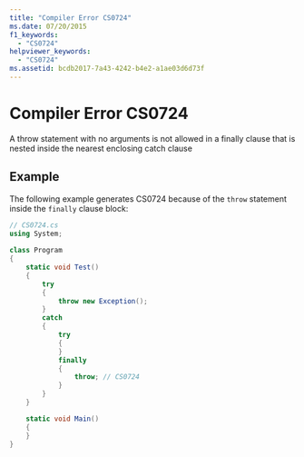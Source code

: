 ```yaml
---
title: "Compiler Error CS0724"
ms.date: 07/20/2015
f1_keywords:
  - "CS0724"
helpviewer_keywords:
  - "CS0724"
ms.assetid: bcdb2017-7a43-4242-b4e2-a1ae03d6d73f
---
```

# Compiler Error CS0724

A throw statement with no arguments is not allowed in a finally clause that is nested inside the nearest enclosing catch clause

## Example

The following example generates CS0724 because of the `throw` statement inside the `finally` clause block:

```csharp  
// CS0724.cs  
using System;  
  
class Program
{
    static void Test()
    {
        try
        {
            throw new Exception();
        }
        catch
        {
            try
            {
            }
            finally
            {
                throw; // CS0724
            }
        }
    }

    static void Main()
    {
    }
}
```
